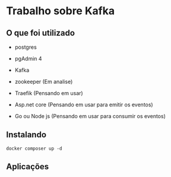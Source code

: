 # Trabalho sobre Kafka 

## O que foi utilizado

* postgres

* pgAdmin 4

* Kafka

* zookeeper (Em analise)

* Traefik (Pensando em usar)
 
* Asp.net core (Pensando em usar para emitir os eventos)

* Go ou Node js (Pensando em usar para consumir os eventos)

## Instalando 

` docker composer up -d `

## Aplicações

